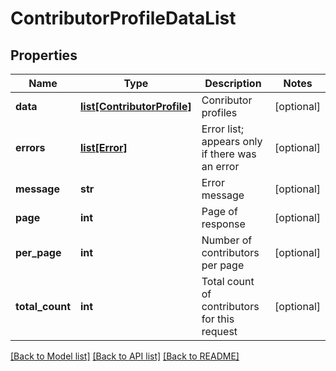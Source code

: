 # ContributorProfileDataList

## Properties
Name | Type | Description | Notes
------------ | ------------- | ------------- | -------------
**data** | [**list[ContributorProfile]**](ContributorProfile.md) | Conributor profiles | [optional] 
**errors** | [**list[Error]**](Error.md) | Error list; appears only if there was an error | [optional] 
**message** | **str** | Error message | [optional] 
**page** | **int** | Page of response | [optional] 
**per_page** | **int** | Number of contributors per page | [optional] 
**total_count** | **int** | Total count of contributors for this request | [optional] 

[[Back to Model list]](../README.md#documentation-for-models) [[Back to API list]](../README.md#documentation-for-api-endpoints) [[Back to README]](../README.md)

